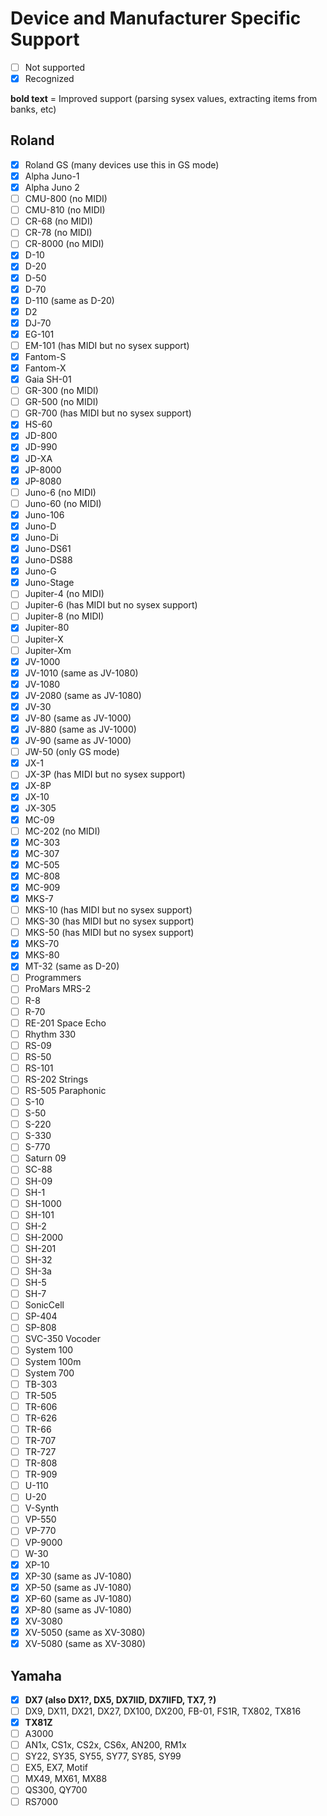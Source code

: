 Device and Manufacturer Specific Support
========================================

- [ ] Not supported
- [x] Recognized

**bold text** = Improved support (parsing sysex values, extracting items from banks, etc)

Roland
------
- [x] Roland GS (many devices use this in GS mode)
- [x] Alpha Juno-1
- [x] Alpha Juno 2
- [ ] CMU-800 (no MIDI)
- [ ] CMU-810 (no MIDI)
- [ ] CR-68 (no MIDI)
- [ ] CR-78 (no MIDI)
- [ ] CR-8000 (no MIDI)
- [x] D-10
- [x] D-20
- [x] D-50
- [x] D-70
- [x] D-110 (same as D-20)
- [x] D2
- [x] DJ-70
- [x] EG-101
- [ ] EM-101 (has MIDI but no sysex support)
- [x] Fantom-S
- [x] Fantom-X
- [x] Gaia SH-01
- [ ] GR-300 (no MIDI)
- [ ] GR-500 (no MIDI)
- [ ] GR-700 (has MIDI but no sysex support)
- [x] HS-60
- [x] JD-800
- [x] JD-990
- [x] JD-XA
- [x] JP-8000
- [x] JP-8080
- [ ] Juno-6 (no MIDI)
- [ ] Juno-60 (no MIDI)
- [x] Juno-106
- [x] Juno-D
- [x] Juno-Di
- [x] Juno-DS61
- [x] Juno-DS88
- [x] Juno-G
- [x] Juno-Stage
- [ ] Jupiter-4 (no MIDI)
- [ ] Jupiter-6 (has MIDI but no sysex support)
- [ ] Jupiter-8 (no MIDI)
- [x] Jupiter-80
- [ ] Jupiter-X
- [ ] Jupiter-Xm
- [x] JV-1000
- [x] JV-1010 (same as JV-1080)
- [x] JV-1080
- [x] JV-2080 (same as JV-1080)
- [x] JV-30
- [x] JV-80 (same as JV-1000)
- [x] JV-880 (same as JV-1000)
- [x] JV-90 (same as JV-1000)
- [ ] JW-50 (only GS mode)
- [x] JX-1
- [ ] JX-3P (has MIDI but no sysex support)
- [x] JX-8P
- [x] JX-10
- [x] JX-305
- [x] MC-09
- [ ] MC-202 (no MIDI)
- [x] MC-303
- [x] MC-307
- [x] MC-505
- [x] MC-808
- [x] MC-909
- [x] MKS-7
- [ ] MKS-10 (has MIDI but no sysex support)
- [ ] MKS-30 (has MIDI but no sysex support)
- [ ] MKS-50 (has MIDI but no sysex support)
- [x] MKS-70
- [x] MKS-80
- [x] MT-32 (same as D-20)
- [ ] Programmers
- [ ] ProMars MRS-2
- [ ] R-8
- [ ] R-70
- [ ] RE-201 Space Echo
- [ ] Rhythm 330
- [ ] RS-09
- [ ] RS-50
- [ ] RS-101
- [ ] RS-202 Strings
- [ ] RS-505 Paraphonic
- [ ] S-10
- [ ] S-50
- [ ] S-220
- [ ] S-330
- [ ] S-770
- [ ] Saturn 09
- [ ] SC-88
- [ ] SH-09
- [ ] SH-1
- [ ] SH-1000
- [ ] SH-101
- [ ] SH-2
- [ ] SH-2000
- [ ] SH-201
- [ ] SH-32
- [ ] SH-3a
- [ ] SH-5
- [ ] SH-7
- [ ] SonicCell
- [ ] SP-404
- [ ] SP-808
- [ ] SVC-350 Vocoder
- [ ] System 100
- [ ] System 100m
- [ ] System 700
- [ ] TB-303
- [ ] TR-505
- [ ] TR-606
- [ ] TR-626
- [ ] TR-66
- [ ] TR-707
- [ ] TR-727
- [ ] TR-808
- [ ] TR-909
- [ ] U-110
- [ ] U-20
- [ ] V-Synth
- [ ] VP-550
- [ ] VP-770
- [ ] VP-9000
- [ ] W-30
- [x] XP-10
- [x] XP-30 (same as JV-1080)
- [x] XP-50 (same as JV-1080)
- [x] XP-60 (same as JV-1080)
- [x] XP-80 (same as JV-1080)
- [x] XV-3080
- [x] XV-5050 (same as XV-3080)
- [x] XV-5080 (same as XV-3080)

Yamaha
------
- [x] **DX7 (also DX1?, DX5, DX7IID, DX7IIFD, TX7, ?)**
- [ ] DX9, DX11, DX21, DX27, DX100, DX200, FB-01, FS1R, TX802, TX816
- [x] **TX81Z**
- [ ] A3000
- [ ] AN1x, CS1x, CS2x, CS6x, AN200, RM1x
- [ ] SY22, SY35, SY55, SY77, SY85, SY99
- [ ] EX5, EX7, Motif
- [ ] MX49, MX61, MX88
- [ ] QS300, QY700 
- [ ] RS7000